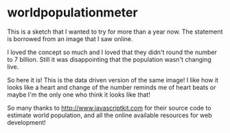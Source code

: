 worldpopulationmeter
====================

This is a sketch that I wanted to try for more than a year now. The statement is borrowed from an image that I saw online.

I loved the concept so much and I loved that they didn't round the number to 7 billion. Still it was disappointing that the population wasn't changing live.

So here it is! This is the data driven version of the same image! I like how it looks like a heart and change of the number reminds me of heart beats or maybe I'm the only one who think it looks like that!

So many thanks to http://www.javascriptkit.com for their source code to estimate world population, and all the online available resources for web development!
